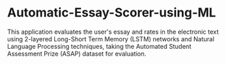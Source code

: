 # Automatic-Essay-Scorer-using-ML
This application evaluates the user's essay and rates in the electronic text using 2-layered Long-Short Term Memory (LSTM) networks and Natural Language Processing techniques, taking the Automated Student Assessment Prize (ASAP) dataset for evaluation.
